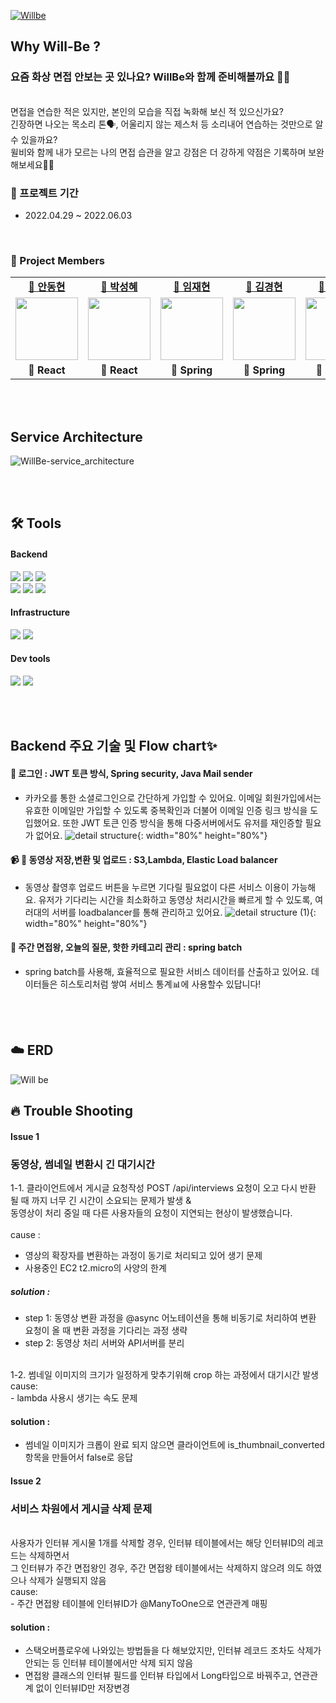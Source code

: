 [![Willbe](https://user-images.githubusercontent.com/60756023/170631952-4dbb8e21-0636-4980-a9be-67724597bc1d.png)](https://willbedeveloper.com)

## Why Will-Be ?

### 요즘 화상 면접 안보는 곳 있나요? WillBe와 함께 준비해볼까요 👨‍💻

<br />
면접을 연습한 적은 있지만, 본인의 모습을 직접 녹화해 보신 적 있으신가요?<br>
긴장하면 나오는 목소리 톤🗣, 어울리지 않는 제스처 등 소리내어 연습하는 것만으로 알 수 있을까요?<br>
윌비와 함께 내가 모르는 나의 면접 습관을 알고 강점은 더 강하게 약점은 기록하며 보완해보세요💪💪

<br/>

### 📆 프로젝트 기간

- 2022.04.29 ~ 2022.06.03

<br/>

###  🐾 Project Members 

<table>
   <tr>
    <td align="center"><b><a href="https://github.com/llama-ste">🦙 안동현</a></b></td>
    <td align="center"><b><a href="https://github.com/AlgoRoots">🐰 박성혜</a></b></td>
    <td align="center"><b><a href="https://github.com/limjae">🐘 임재현</a></b></td>
    <td align="center"><b><a href="https://github.com/catalinakim">🐩 김경현</a></b></td>
    <td align="center"><b><a href="https://github.com/Juri-Lee">🐬 이주리</a></b></td>
  </tr>
  <tr>
     <td align="center"><a href="https://github.com/llama-ste"><img src="https://user-images.githubusercontent.com/90495580/169259372-a923afea-a898-4bca-9504-7d073d6ffab8.jpeg" width="100px" /></a></td>
    <td align="center"><a href="https://github.com/AlgoRoots"><img src="https://user-images.githubusercontent.com/90495580/169259379-a913dd30-fa7f-4309-af30-9bd94c9608a6.png" width="100px" /></a></td>
    <td align="center"><a href="https://github.com/limjae"><img src="https://user-images.githubusercontent.com/90495580/169259387-0e3b59ad-5882-458a-9a2b-2ccac2d696ae.png" width="100px" /></a></td>
    <td align="center"><a href="https://github.com/catalinakim"><img src="https://user-images.githubusercontent.com/90495580/170095150-bcdacb00-ac2a-42eb-98b5-c67e05352832.jpeg" width="100px" /></a></td>
    <td align="center"><a href="https://github.com/Juri-Lee"><img src="https://user-images.githubusercontent.com/90495580/169259405-ba67e49d-8b01-405f-b0c8-12c6054b7577.png" width="100px" /></a></td>
  </tr>
  <tr>
    <td align="center"><b>🍄 React</b></td>
    <td align="center"><b>🍄 React</b></td>
    <td align="center"><b>🌱 Spring</b></td>
    <td align="center"><b>🌱 Spring</b></td>
    <td align="center"><b>🌱 Spring</b></td>
  </tr>
</table>

<br/>
<br/>


## Service Architecture

![WillBe-service_architecture](https://user-images.githubusercontent.com/88864019/170158157-eb5066ef-93dc-42a4-9407-4cfac15d4b76.jpg)

<br/>
<br/>

## 🛠 Tools

#### Backend

<p>
  <img src="https://img.shields.io/badge/spring boot-6DB33F?style=for-the-badge&logo=springboot&logoColor=white">
   <img src="https://img.shields.io/badge/spring security-6DB33F?style=for-the-badge&logo=springsecurity&logoColor=white">
   <img src="https://img.shields.io/badge/gradle-02303A?style=for-the-badge&logo=gradle&logoColor=white">
   <br>
   <img src="https://img.shields.io/badge/java 8-007396?style=for-the-badge&logo=java&logoColor=white">
   <img src="https://img.shields.io/badge/FFmpeg-007808?style=for-the-badge&logo=FFmpeg&logoColor=white">
   <img src="https://img.shields.io/badge/Json Web Tokens-000000?style=for-the-badge&logo=jsonwebtokens&logoColor=white">
</p>

#### Infrastructure

<p>
  <img src="https://img.shields.io/badge/AWS-%23FF9900.svg?style=for-the-badge&logo=amazon-aws&logoColor=white" > 
   <img src="https://img.shields.io/badge/mysql-4479A1?style=for-the-badge&logo=mysql&logoColor=white">
</p>

#### Dev tools

<p> 
  <img src="https://img.shields.io/badge/git-%23F05033.svg?style=for-the-badge&logo=git&logoColor=white">
  <img src="https://img.shields.io/badge/github-%23121011.svg?style=for-the-badge&logo=github&logoColor=white">
</p>

<br>
<br>

## Backend 주요 기술 및 Flow chart✨ 

#### 🔐 로그인 : JWT 토큰 방식, Spring security, Java Mail sender

- 카카오를 통한 소셜로그인으로 간단하게 가입할 수 있어요. 이메일 회원가입에서는 유효한 이메일만 가입할 수 있도록 중복확인과 더불어 이메일 인증 링크 방식을 도입했어요. 또한 JWT 토큰 인증 방식을 통해 다중서버에서도 유저를 재인증할 필요가 없어요. 
![detail structure](https://user-images.githubusercontent.com/22388388/170816612-1547cb9e-092a-400e-8422-2176eabb3a6f.png){: width="80%" height="80%"}

#### 📹 📀 동영상 저장,변환 및 업로드 : S3,Lambda, Elastic Load balancer

- 동영상 촬영후 업로드 버튼을 누르면 기다릴 필요없이 다른 서비스 이용이 가능해요. 유저가 기다리는 시간을 최소화하고 동영상 처리시간을 빠르게 할 수 있도록, 여러대의 서버를 loadbalancer를 통해 관리하고 있어요.
![detail structure (1)](https://user-images.githubusercontent.com/22388388/170816567-6b35c99d-ab24-4951-a8ff-edc7b57207a5.png){: width="80%" height="80%"}

#### 👑 주간 면접왕, 오늘의 질문, 핫한 카테고리 관리 : spring batch

- spring batch를 사용해, 효율적으로 필요한 서비스 데이터를 산출하고 있어요. 데이터들은 히스토리처럼 쌓여 서비스 통계📊에 사용할수 있답니다!


<br/>
<br/>

## ☁️ ERD 

![Will be](https://user-images.githubusercontent.com/60756023/170617716-62ecda77-34cd-4465-948a-18ed707fd0e5.png)

## 🔥 Trouble Shooting

#### Issue 1
### 동영상, 썸네일 변환시 긴 대기시간

1-1. 클라이언트에서 게시글 요청작성 POST /api/interviews 요청이 오고 다시 반환 될 때 까지 너무 긴 시간이 소요되는 문제가 발생 & <br>
동영상이 처리 중일 때 다른 사용자들의 요청이 지연되는 현상이 발생했습니다.<br>
<br>
cause : <br>
- 영상의 확장자를 변환하는 과정이 동기로 처리되고 있어 생기 문제
- 사용중인 EC2 t2.micro의 사양의 한계 

##### solution :
- step 1: 동영상 변환 과정을 @async 어노테이션을 통해 비동기로 처리하여 변환 요청이 올 때 변환 과정을 기다리는 과정 생략
- step 2: 동영상 처리 서버와 API서버를 분리 <br>
<br>
1-2. 썸네일 이미지의 크기가 일정하게 맞추기위해 crop 하는 과정에서 대기시간 발생<br>
cause: <br>
- lambda 사용시 생기는 속도 문제 

#### solution : 
- 썸네일 이미지가 크롭이 완료 되지 않으면 클라이언트에 is_thumbnail_converted 항목을 만들어서 false로 응답 

#### Issue 2
### 서비스 차원에서 게시글 삭제 문제  
<br>
사용자가 인터뷰 게시물 1개를 삭제할 경우, 인터뷰 테이블에서는 해당 인터뷰ID의 레코드는 삭제하면서<br> 
그 인터뷰가 주간 면접왕인 경우, 주간 면접왕 테이블에서는 삭제하지 않으려 의도 하였으나 삭제가 실행되지 않음<br>
cause: <br>
- 주간 면접왕 테이블에 인터뷰ID가 @ManyToOne으로 연관관계 매핑

#### solution :
- 스택오버플로우에 나와있는 방법들을 다 해보았지만, 인터뷰 레코드 조차도 삭제가 안되는 등 인터뷰 테이블에서만 삭제 되지 않음
- 면접왕 클래스의 인터뷰 필드를 인터뷰 타입에서 Long타입으로 바꿔주고, 연관관계 없이 인터뷰ID만 저장변경

